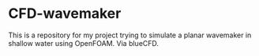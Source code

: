 # CFD-wavemaker
This is a repository for my project trying to simulate a planar wavemaker in shallow water using OpenFOAM. Via blueCFD.

